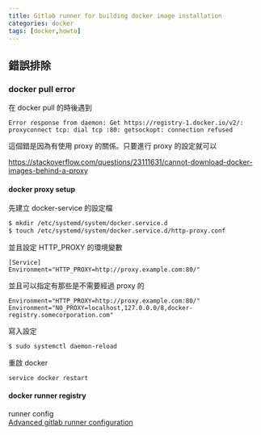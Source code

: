 ```yaml
---
title: Gitlab runner for building docker image installation
categories: docker
tags: [docker,howto]
---
```


## 錯誤排除

### docker pull error

在 docker pull 的時後遇到

```
Error response from daemon: Get https://registry-1.docker.io/v2/: proxyconnect tcp: dial tcp :80: getsockopt: connection refused
```

這個錯是因為有使用 proxy 的關係。只要進行 proxy 的設定就可以

https://stackoverflow.com/questions/23111631/cannot-download-docker-images-behind-a-proxy

#### docker proxy setup
先建立 docker-service 的設定檔
```bash
$ mkdir /etc/systemd/system/docker.service.d
$ touch /etc/systemd/system/docker.service.d/http-proxy.conf
```

並且設定 HTTP_PROXY 的環境變數
```
[Service]
Environment="HTTP_PROXY=http://proxy.example.com:80/"
```

並且可以指定有那些是不需要經過 proxy 的
```
Environment="HTTP_PROXY=http://proxy.example.com:80/"
Environment="NO_PROXY=localhost,127.0.0.0/8,docker-registry.somecorporation.com"
```

寫入設定
``` bash
$ sudo systemctl daemon-reload
```

重啟 docker
```
service docker restart
```

#### docker runner registry

runner config  
[Advanced gitlab runner configuration](https://docs.gitlab.com/runner/configuration/advanced-configuration.html#the-runners-docker-section)